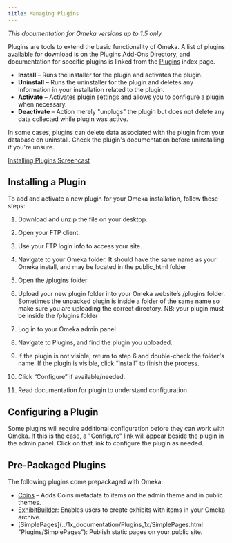 ```yaml
---
title: Managing Plugins
---
```

*This documentation for Omeka versions up to 1.5 only*

Plugins are tools to extend the basic functionality of Omeka. A list of plugins available for download is on the Plugins Add-Ons
Directory, and documentation for specific plugins is linked from the [Plugins](../1x_documentation/Plugins_1.md) index page. 


-   **Install** – Runs the installer for the plugin and activates the plugin.
-   **Uninstall** – Runs the uninstaller for the plugin and deletes any information in your installation related to the plugin.
-   **Activate** – Activates plugin settings and allows you to configure a plugin when necessary.
-   **Deactivate** – Action merely "unplugs" the plugin but does not delete any data collected while plugin was active.

In some cases, plugins can delete data associated with the plugin from your database on uninstall. Check the plugin's documentation before uninstalling if you're unsure.

[Installing Plugins Screencast](../1x_documentation/1x_Screencasts/InstallingPlugins1.0.mov)

## Installing a Plugin

To add and activate a new plugin for your Omeka installation, follow these steps:

1. Download and unzip the file on your desktop.
2. Open your FTP client.
3. Use your FTP login info to access your site.
4. Navigate to your Omeka folder. It should have the same name as your Omeka install, and may be located in the public_html folder
5. Open the /plugins folder
6. Upload your new plugin folder into your Omeka website’s /plugins folder. Sometimes the unpacked plugin is inside a folder of the same name so make sure you are uploading the correct directory.
NB: your plugin must be inside the /plugins folder
7. Log in to your Omeka admin panel

8. Navigate to Plugins, and find the plugin you uploaded.
9. If the plugin is not visible, return to step 6 and double-check the folder's name. If the plugin is visible, click “Install” to finish the process.
10. Click “Configure” if available/needed.
11. Read documentation for plugin to understand configuration

## Configuring a Plugin
Some plugins will require additional configuration before they can work with Omeka. If this is the case, a "Configure" link will appear beside the plugin in the admin panel. Click on that link to configure the plugin as needed.

## Pre-Packaged Plugins
The following plugins come prepackaged with Omeka:
- [Coins](../1x_documentation/Plugins_1x/Coins.md) – Adds Coins metadata to items on the admin theme and in public themes.
- [ExhibitBuilder](../1x_documentation/Plugins_1x/ExhibitBuilder.1.html): Enables users to create exhibits with items in your Omeka archive.
- [SimplePages](../1x_documentation/Plugins_1x/SimplePages.html "Plugins/SimplePages”): Publish static pages on your public site.


